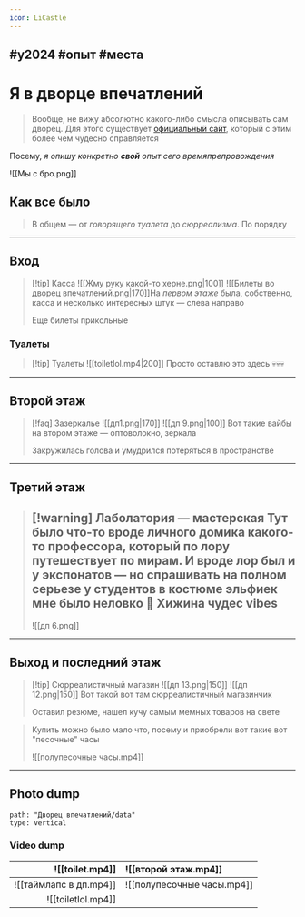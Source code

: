 ```yaml
---
icon: LiCastle
---
```

#y2024 #опыт #места
---

# Я в дворце впечатлений

> Вообще, не вижу абсолютно какого-либо смысла описывать сам дворец. Для этого существует [официальный сайт](https://дворецвпечатлений.рф/), который с этим более чем чудесно справляется

Посему, *я опишу конкретно **свой** опыт сего времяпрепровождения*

![[Мы с бро.png]]

## Как все было

> В общем — от *говорящего туалета* до *сюрреализма*. По порядку

---
## Вход
> [!tip] Касса
> ![[Жму руку какой-то херне.png|100]] ![[Билеты во дворец впечатлений.png|170]]На *первом этаже* была, собственно, касса и несколько интересных штук — слева направо
> 
>  Еще билеты прикольные

### Туалеты
> [!tip] Туалеты
>  ![[toiletlol.mp4|200]] Просто оставлю это здесь 💀💀💀
---
## Второй этаж
> [!faq] Зазеркалье
> ![[дп1.png|170]]  ![[дп 9.png|100]] Вот такие вайбы на втором этаже — оптоволокно, зеркала
> 
>  Закружилась голова и умудрился потеряться в пространстве

---
## Третий этаж
> [!warning] Лаболатория — мастерская
>  Тут было что-то вроде личного домика какого-то профессора, который по лору путешествует по мирам. И вроде лор был и у экспонатов — но спрашивать на полном серьезе у студентов в костюме эльфиек мне было неловко 🥴 
>  Хижина чудес vibes
>  ---
>  ![[дп 6.png]]

---
## Выход и последний этаж

> [!tip] Сюрреалистичный магазин
> ![[дп 13.png|150]]  ![[дп 12.png|150]] Вот такой вот там сюрреалистичный магазинчик
> 
> Оставил резюме, нашел кучу самым мемных товаров на свете

>Купить можно было мало что, посему и приобрели вот такие вот "песочные" часы
>
> ![[полупесочные часы.mp4]]

---

## Photo dump

```img-gallery
path: "Дворец впечатлений/data"
type: vertical
```

### Video dump

|        ![[toilet.mp4]] | ![[второй этаж.mp4]]       |
| ----------------------:|:-------------------------- |
| ![[таймлапс в дп.mp4]] | ![[полупесочные часы.mp4]] |
|     ![[toiletlol.mp4]] |                            |
